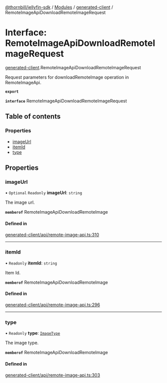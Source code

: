 [@thornbill/jellyfin-sdk](../README.md) / [Modules](../modules.md) / [generated-client](../modules/generated_client.md) / RemoteImageApiDownloadRemoteImageRequest

# Interface: RemoteImageApiDownloadRemoteImageRequest

[generated-client](../modules/generated_client.md).RemoteImageApiDownloadRemoteImageRequest

Request parameters for downloadRemoteImage operation in RemoteImageApi.

**`export`**

**`interface`** RemoteImageApiDownloadRemoteImageRequest

## Table of contents

### Properties

- [imageUrl](generated_client.RemoteImageApiDownloadRemoteImageRequest.md#imageurl)
- [itemId](generated_client.RemoteImageApiDownloadRemoteImageRequest.md#itemid)
- [type](generated_client.RemoteImageApiDownloadRemoteImageRequest.md#type)

## Properties

### imageUrl

• `Optional` `Readonly` **imageUrl**: `string`

The image url.

**`memberof`** RemoteImageApiDownloadRemoteImage

#### Defined in

[generated-client/api/remote-image-api.ts:310](https://github.com/thornbill/jellyfin-sdk-typescript/blob/21a118e/src/generated-client/api/remote-image-api.ts#L310)

___

### itemId

• `Readonly` **itemId**: `string`

Item Id.

**`memberof`** RemoteImageApiDownloadRemoteImage

#### Defined in

[generated-client/api/remote-image-api.ts:296](https://github.com/thornbill/jellyfin-sdk-typescript/blob/21a118e/src/generated-client/api/remote-image-api.ts#L296)

___

### type

• `Readonly` **type**: [`ImageType`](../enums/generated_client.ImageType.md)

The image type.

**`memberof`** RemoteImageApiDownloadRemoteImage

#### Defined in

[generated-client/api/remote-image-api.ts:303](https://github.com/thornbill/jellyfin-sdk-typescript/blob/21a118e/src/generated-client/api/remote-image-api.ts#L303)
